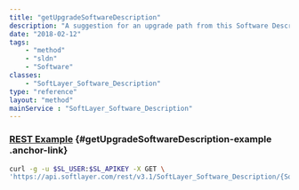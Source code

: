 ```yaml
---
title: "getUpgradeSoftwareDescription"
description: "A suggestion for an upgrade path from this Software Description"
date: "2018-02-12"
tags:
    - "method"
    - "sldn"
    - "Software"
classes:
    - "SoftLayer_Software_Description"
type: "reference"
layout: "method"
mainService : "SoftLayer_Software_Description"
---
```


### [REST Example](#getUpgradeSoftwareDescription-example) <a href="/article/rest/"><i class="fas fa-question"></i></a> {#getUpgradeSoftwareDescription-example .anchor-link} 
```bash
curl -g -u $SL_USER:$SL_APIKEY -X GET \
'https://api.softlayer.com/rest/v3.1/SoftLayer_Software_Description/{SoftLayer_Software_DescriptionID}/getUpgradeSoftwareDescription'
```
